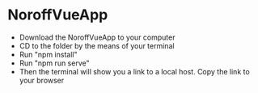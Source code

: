 # NoroffVueApp

- Download the NoroffVueApp to your computer
- CD to the folder by the means of your terminal
- Run "npm install"
- Run "npm run serve"
- Then the terminal will show you a link to a local host.
  Copy the link to your browser
